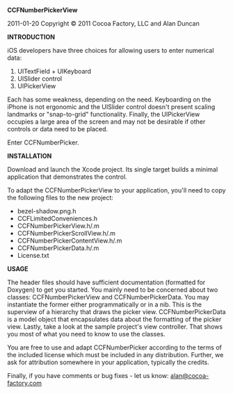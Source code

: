 **CCFNumberPickerView**

2011-01-20
Copyright © 2011 Cocoa Factory, LLC and Alan Duncan

**INTRODUCTION**

iOS developers have three choices for allowing users to enter numerical data:

1.  UITextField + UIKeyboard
2.  UISlider control
3.  UIPickerView

Each has some weakness, depending on the need.  Keyboarding on the iPhone is not ergonomic and the UISlider control doesn't present scaling landmarks or "snap-to-grid" functionality.  Finally, the UIPickerView occupies a large area of the screen and may not be desirable if other controls or data need to be placed.

Enter CCFNumberPicker.

**INSTALLATION**

Download and launch the Xcode project.  Its single target builds a minimal application that demonstrates the control.

To adapt the CCFNumberPickerView to your application, you'll need to copy the following files to the new project:

*    bezel-shadow.png.h
*    CCFLimitedConveniences.h
*	CCFNumberPickerView.h/.m
*	CCFNumberPickerScrollView.h/.m
*	CCFNumberPickerContentView.h/.m
*	CCFNumberPickerData.h/.m
*	License.txt

**USAGE**

The header files should have sufficient documentation (formatted for Doxygen) to get you started.  You mainly need to be concerned about two classes:  CCFNumberPickerView and CCFNumberPickerData.  You may instantiate the former either programmatically or in a nib.  This is the superview of a hierarchy that draws the picker view.  CCFNumberPickerData is a model object that encapsulates data about the formatting of the picker view.  Lastly, take a look at the sample project's view controller. That shows you most of what you need to know to use the classes.

You are free to use and adapt CCFNumberPicker according to the terms of the included license which must be included in any distribution.  Further, we ask for attribution somewhere in your application, typically the credits.

Finally, if you have comments or bug fixes - let us know:
alan@cocoa-factory.com